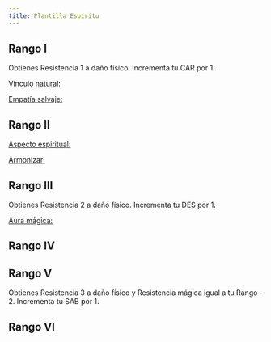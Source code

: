 ```yaml
---
title: Plantilla Espíritu
---
```


## Rango I

Obtienes Resistencia 1 a daño físico. Incrementa tu CAR por 1.

<u>Vínculo natural:</u>

<u>Empatía salvaje:</u>

## Rango II

<u>Aspecto espiritual:</u>

<u>Armonizar:</u>

## Rango III 

Obtienes Resistencia 2 a daño físico. Incrementa tu DES por 1.

<u>Aura mágica:</u>

## Rango IV 



## Rango V 

Obtienes Resistencia 3 a daño físico y Resistencia mágica igual a tu Rango - 2. Incrementa tu SAB por 1.



## Rango VI

